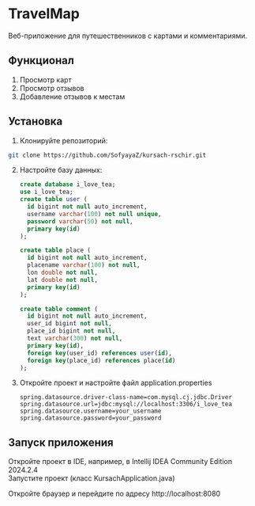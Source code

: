 # TravelMap

Веб-приложение для путешественников с картами и комментариями.

## Функционал

1. Просмотр карт
2. Просмотр отзывов
3. Добавление отзывов к местам

## Установка

1. Клонируйте репозиторий:

  ``` bash
  git clone https://github.com/SofyayaZ/kursach-rschir.git
```

2. Настройте базу данных:
   
   ``` sql
   create database i_love_tea;
   use i_love_tea;
   create table user (
     id bigint not null auto_increment,
     username varchar(100) not null unique,
     password varchar(50) not null,
     primary key(id)
   );

   create table place (
     id bigint not null auto_increment,
     placename varchar(100) not null,
     lon double not null,
     lat double not null,
     primary key(id)
   );

   create table comment (
     id bigint not null auto_increment,
     user_id bigint not null,
     place_id bigint not null,
     text varchar(300) not null,
     primary key(id),
     foreign key(user_id) references user(id),
     foreign key(place_id) references place(id)
   );
   
3. Откройте проект и настройте файл application.properties
   
   ``` properties
   spring.datasource.driver-class-name=com.mysql.cj.jdbc.Driver
   spring.datasource.url=jdbc:mysql://localhost:3306/i_love_tea
   spring.datasource.username=your_username
   spring.datasource.password=your_password

## Запуск приложения

Откройте проект в IDE, например, в Intellij IDEA Community Edition 2024.2.4  
Запустите проект (класс KursachApplication.java)

Откройте браузер и перейдите по адресу http://localhost:8080

